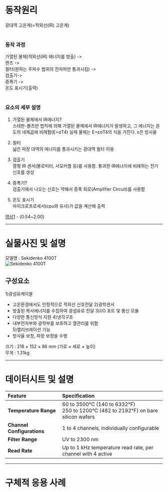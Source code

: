 # 동작원리</br>
광대역 고온계(=적외선(IR) 고온계) </br>
</br>

### 동작 과정
가열된 물체(적외선(IR) 에너지를 방출)  -></br> 
렌즈  -> </br>
필터(원하는 주파수 범위의 전자파만 통과시킴)  -> </br>
검출기-> </br>
증폭기 -> </br>
온도 표시기(출력) </br>
</br>

### 요소의 세부 설명
1) 가열된 물체에서 IR에너지?</br>
스테판-볼츠만 법칙에 의해 가열된 물체에서 IR에너지가 발생하고, 그 에너지는 온도의 네제곱에 비례함(E=σT4)
실제 물체는 E=εσT4의 식을 가진다. ε은 방사율

2) 필터</br>
넓은 파장 대역의 에너지를 통과시키는 광대역 필터 이용

3) 검출기</br>
열형 IR 센서(볼로미터, 서모커플 등)를 사용함. 통과한 IR에너지에 비례하는 전기 신호를 생성

4) 증폭기? </br>
검출기에서 나오는 신호는 약해서 증폭 회로(Amplifier Circuit)를 사용함

5) 온도 표시기 </br>
마이크로프로세서(cpu와 유사)가 값을 계산해 출력



[영상1](https://www.youtube.com/watch?v=QAs4OiYTCN8) - (0:54~2:00)


---

# 실물사진 및 설명   
모델명 : Sekidenko 4100T  
![Sekidenko 4100T](https://www.advancedenergy.com/getattachment/d53443d6-eb6f-4ab1-a149-c3690a81afae/or4100t_optical_sensor_temperature_FL.jpg)  
## 구성요소
1)광섬유케이블  
- 고온환경에서도 안정적으로 적외선 신호전달
2)광학센서  
- 방출된 복사에너지를 수집하여 광섬유로 전달
3)I/O 포트 및 통신 모듈  
- 다양한 통신방식 지원
4)냉각구조  
- 내부전자부와 광학부를 보호하고 열관리를 위함  
5)캘리브레이션 기능  
- 방사율 보정, 파장 보정을 수행  

크기 : 218 × 152 × 86 mm (가로 × 세로 × 높이)  
무게 : 1.31kg  

---

# 데이터시트 및 설명

| Feature | Specification |
| :--- | :--- |
| **Temperature Range** | 60 to 3500°C (140 to 6332°F)<br>250 to 1200°C (482 to 2192°F) on bare silicon wafers |
| **Channel Configurations** | 1 to 4 channels, individually configurable |
| **Filter Range** | UV to 2300 nm |
| **Read Rate** | Up to 1 kHz temperature read rate, per channel with 4 active |


---

# 구체적 응용 사례
